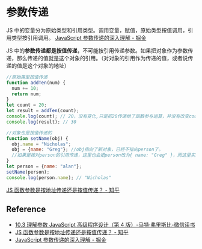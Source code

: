 # 参数传递

JS 中的变量分为原始类型和引用类型。调用变量，赋值，原始类型按值调用，引用类型按引用调用。 [JavaScript 参数传递的深入理解 - 掘金](https://juejin.cn/post/6844903495976386573)

JS 中的**参数传递都是按值传递**，不可能按引用传递参数。如果把对象作为参数传递，那么传递的值就是这个对象的引用。（对对象的引用作为传递的值，或者说传递的值是这个对象的地址）

```js
//原始类型按值传递
function addTen(num) {
  num += 10;
  return num;
}
let count = 20;
let result = addTen(count);
console.log(count); // 20，没有变化,只是把20传递给了函数参与运算，并没有改变count 这个变量
console.log(result); // 30
```

```js
//对象也是按值传递的
function setName(obj) {
  obj.name = "Nicholas";
  obj = {name: "Greg"}; //obj指向了新对象，已经不指向person了。
  //如果是按对person的引用传递，这里也会把person改为{ name: "Greg" }，而这里实际是把person的引用当作值给了obj,然后把新的对象给了obj,扔了person的引用 不要了，值变成了一个新对象的引用，而person 是不变的
}
let person = {name: "alan"};
setName(person);
console.log(person.name); // "Nicholas"
```

[JS 函数参数是按地址传递还是按值传递？ - 知乎](https://zhuanlan.zhihu.com/p/40261600)

## Reference

- [10.3 理解参数 JavaScript 高级程序设计（第 4 版）-马特·弗里斯比-微信读书](https://weread.qq.com/web/reader/751326d0720befab7514782ke2c32140247e2c420d92577)
- [JS 函数参数是按地址传递还是按值传递？ - 知乎](https://zhuanlan.zhihu.com/p/40261600)
- [JavaScript 参数传递的深入理解 - 掘金](https://juejin.cn/post/6844903495976386573)
